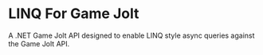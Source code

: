 # LINQ For Game Jolt
A .NET Game Jolt API designed to enable LINQ style async queries against the Game Jolt API.
